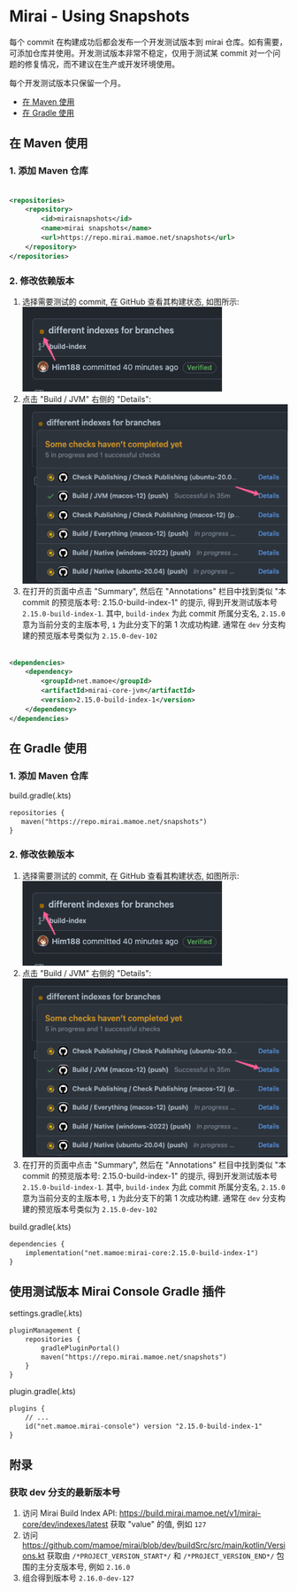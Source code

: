 # Mirai - Using Snapshots

每个 commit 在构建成功后都会发布一个开发测试版本到 mirai 仓库。如有需要，可添加仓库并使用。开发测试版本非常不稳定，仅用于测试某 commit 对一个问题的修复情况，而不建议在生产或开发环境使用。

每个开发测试版本只保留一个月。

- [在 Maven 使用](#在-maven-使用)
- [在 Gradle 使用](#在-gradle-使用)

## 在 Maven 使用

### 1. 添加 Maven 仓库

```xml

<repositories>
    <repository>
        <id>miraisnapshots</id>
        <name>mirai snapshots</name>
        <url>https://repo.mirai.mamoe.net/snapshots</url>
    </repository>
</repositories>
```

### 2. 修改依赖版本

1. 选择需要测试的 commit, 在 GitHub 查看其构建状态, 如图所示:  
   ![](images/snapshots-find-actions.png)
2. 点击 "Build / JVM" 右侧的 "Details":  
   ![](images/snapshots-build-jvm.png)
3. 在打开的页面中点击 "Summary", 然后在 "Annotations" 栏目中找到类似 "本 commit 的预览版本号: 2.15.0-build-index-1" 的提示, 得到开发测试版本号 `2.15.0-build-index-1`. 其中, `build-index` 为此 commit 所属分支名, `2.15.0` 意为当前分支的主版本号, `1` 为此分支下的第 1 次成功构建.
   通常在 `dev` 分支构建的预览版本号类似为 `2.15.0-dev-102`

```xml

<dependencies>
    <dependency>
        <groupId>net.mamoe</groupId>
        <artifactId>mirai-core-jvm</artifactId>
        <version>2.15.0-build-index-1</version>
    </dependency>
</dependencies>
```

## 在 Gradle 使用

### 1. 添加 Maven 仓库

build.gradle(.kts)

```
repositories {
   maven("https://repo.mirai.mamoe.net/snapshots") 
}
```

### 2. 修改依赖版本

1. 选择需要测试的 commit, 在 GitHub 查看其构建状态, 如图所示:  
   ![](images/snapshots-find-actions.png)
2. 点击 "Build / JVM" 右侧的 "Details":  
   ![](images/snapshots-build-jvm.png)
3. 在打开的页面中点击 "Summary", 然后在 "Annotations" 栏目中找到类似 "本 commit 的预览版本号: 2.15.0-build-index-1" 的提示, 得到开发测试版本号 `2.15.0-build-index-1`. 其中, `build-index` 为此 commit 所属分支名, `2.15.0` 意为当前分支的主版本号, `1` 为此分支下的第 1 次成功构建.
   通常在 `dev` 分支构建的预览版本号类似为 `2.15.0-dev-102`

build.gradle(.kts)

```
dependencies {
    implementation("net.mamoe:mirai-core:2.15.0-build-index-1")
}
```

## 使用测试版本 Mirai Console Gradle 插件

settings.gradle(.kts)

```
pluginManagement {
    repositories {
        gradlePluginPortal()
        maven("https://repo.mirai.mamoe.net/snapshots")
    }
}
```

plugin.gradle(.kts)

```
plugins {
    // ...
    id("net.mamoe.mirai-console") version "2.15.0-build-index-1"
}
```

## 附录

### 获取 dev 分支的最新版本号

1. 访问 Mirai Build Index API: <https://build.mirai.mamoe.net/v1/mirai-core/dev/indexes/latest> 获取 "value" 的值, 例如 `127`
2. 访问 <https://github.com/mamoe/mirai/blob/dev/buildSrc/src/main/kotlin/Versions.kt> 获取由 `/*PROJECT_VERSION_START*/` 和 `/*PROJECT_VERSION_END*/` 包围的主分支版本号, 例如 `2.16.0`
3. 组合得到版本号 `2.16.0-dev-127`